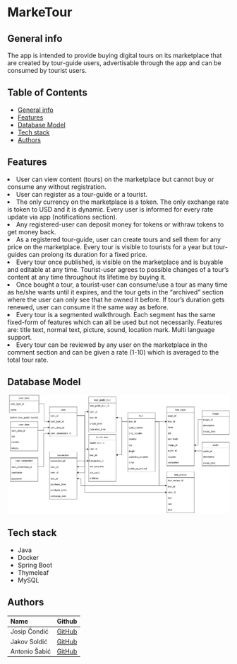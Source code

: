 # MarkeTour
## General info
<p>The app is intended to provide buying digital tours on its marketplace that are created by tour-guide users, advertisable through the app and can be consumed by tourist users.
</p>

## Table of Contents

- [General info](#general-info)
- [Features](#features)
- [Database Model](#database-model)
- [Tech stack](#tech-stack)
- [Authors](#authors)


## Features

<li>User can view content (tours) on the marketplace but cannot buy or consume any without registration.

<li>User can register as a tour-guide or a tourist.

<li>The only currency on the marketplace is a token. The only exchange rate is token to USD and it is dynamic. Every user is informed for every rate update via app         (notifications section).

<li>Any registered-user can deposit money for tokens or withraw tokens to get money back.

<li>As a registered tour-guide, user can create tours and sell them for any price on the marketplace. Every tour is visible to tourists for a year but tour-guides can     prolong its duration for a fixed price.

<li>Every tour once published, is visible on the marketplace and is buyable and editable at any time. Tourist-user agrees to possible changes of a tour’s content at       any time throughout its lifetime by buying it.

<li>Once bought a tour, a tourist-user can consume/use a tour as many time as he/she wants until it expires, and the tour gets in the “archived” section where the user     can only see that he owned it before. If tour’s duration gets renewed, user can consume it the same way as before.

<li>Every tour is a segmented walkthrough. Each segment has the same fixed-form of features which can all be used but not necessarily. 
    Features are: title text, normal text, picture, sound, location mark. Multi language support.

<li>Every tour can be reviewed by any user on the marketplace in the comment section and can be given a rate (1-10) which is averaged to the total tour rate.
</ul></ul>

 <br>

## Database Model

![](scheme_02.drawio.png)

## Tech stack


* Java
* Docker
* Spring Boot
* Thymeleaf
* MySQL

## Authors

| Name            | Github                                        |
| --------------- | --------------------------------------------- |
| Josip Čondić  | [GitHub](https://github.com/ararune)|
| Jakov Soldić  | [GitHub](https://github.com/JakovSoldic)|
| Antonio Šabić    | [GitHub](https://github.com/ansabic)|

